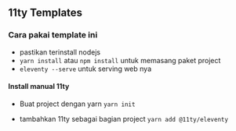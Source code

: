 ## 11ty Templates


### Cara pakai template ini

- pastikan terinstall nodejs
- `yarn install` atau `npm install` untuk memasang paket project
- `eleventy --serve` untuk serving web nya

#### Install manual 11ty


- Buat project dengan yarn
`
yarn init
`

- tambahkan 11ty sebagai bagian project
`
yarn add @11ty/eleventy
`

